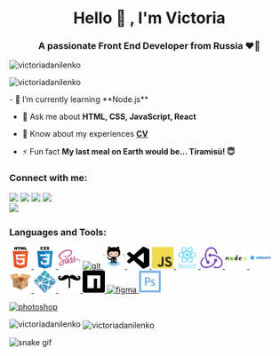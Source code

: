 <h1 align="center">Hello 👋 , I'm Victoria</h1> 
<h3 align="center">A passionate Front End Developer from Russia ❤️‍🔥</h3>
<div>
<p align="left"> <img src="https://img.shields.io/github/followers/victoriadanilenko?style=for-the-badge&logo=appveyor&color=green" alt="victoriadanilenko" />
<p align="left"> <img src="https://komarev.com/ghpvc/?username=victoriadanilenko&label=PROFILE+VIEWS&style=flat-square" alt="victoriadanilenko" /> </p>          
        

</div>
- 🌱 I’m currently learning **Node.js**

- 💬 Ask me about **HTML, CSS, JavaScript, React**

- 📄 Know about my experiences **[CV](https://victoriadanilenko.github.io/CV/)**

- ⚡ Fun fact **My last meal on Earth would be... Tiramisù! :innocent:**


<h3 align="left">Connect with me:</h3>


<!-- <p align="left">
            <a href="http://t.me/vifrontender" 
              target="_blank"><img src="./telegram.svg" alt="html5" width="40" height="40"/></a>
<a href="https://www.linkedin.com/in/victoria-d-1060181bb/"
              target="_blank"
              ><img src="./linkedin.svg" alt="html5" width="38" height="40"/></a>
            <a href="https://join.skype.com/invite/LlcFaPX4cavJ"
              target="_blank">
              <img src="./skype.svg" alt="html5" width="40" height="40"/></a>
</p> -->

<div style="display: inline"> 
 
  <a href="http://t.me/vifrontender" target="_blank"><img src="https://img.shields.io/badge/Telegram-2CA5E0?style=for-the-badge&logo=telegram&logoColor=white" target="_blank"></a>
 <a href="https://discord.gg/vifrontender#1876" target="_blank"><img src="https://img.shields.io/badge/Discord-7289DA?style=for-the-badge&logo=discord&logoColor=white" target="_blank"></a> 
  <a href = "mailto:victoriadanilenko.it@gmail.com"><img src="https://img.shields.io/badge/-Gmail-%23333?style=for-the-badge&logo=gmail&logoColor=white" target="_blank"></a>
  <a href="https://www.linkedin.com/in/victoria-d-1060181bb" target="_blank"><img src="https://img.shields.io/badge/-LinkedIn-%230077B5?style=for-the-badge&logo=linkedin&logoColor=white" target="_blank"></a>       
  <a href="https://join.skype.com/invite/LlcFaPX4cavJ" target="_blank"><img src="https://img.shields.io/badge/Skype-019DDC?style=for-the-badge&logo=skype&logoColor=white" target="_blank"></a> 
</div>
<div>
<h3 align="left">Languages and Tools:</h3>
<p align="left"> 
<a href="https://en.wikipedia.org/wiki/HTML" target="_blank"> <img src="https://raw.githubusercontent.com/devicons/devicon/master/icons/html5/html5-original-wordmark.svg" alt="html5" width="40" height="40"/> </a> 
<a href="https://www.w3schools.com/css/" target="_blank"> <img src="https://raw.githubusercontent.com/devicons/devicon/master/icons/css3/css3-original-wordmark.svg" alt="css3" width="40" height="40"/> </a> 
<a href="https://sass-lang.com" target="_blank"> <img src="https://raw.githubusercontent.com/devicons/devicon/master/icons/sass/sass-original.svg" alt="sass" width="40" height="40"/></a> 
<a href="https://git-scm.com/" target="_blank"> <img src="https://www.vectorlogo.zone/logos/git-scm/git-scm-icon.svg" alt="git" width="40" height="40"/> </a> 
<a href="https://github.com/" target="_blank"> <img src="./github.svg" alt="webpack" width="40" height="40"/> </a> 
<a href="https://code.visualstudio.com/" target="_blank"> <img src="./visualstudiocode.svg" alt="webpack" width="40" height="40"/> </a>
<a href="https://developer.mozilla.org/en-US/docs/Web/JavaScript" target="_blank"> <img src="https://raw.githubusercontent.com/devicons/devicon/master/icons/javascript/javascript-original.svg" alt="javascript" width="40" height="40"/> </a>
<a href="https://reactjs.org/" target="_blank"> <img src="https://raw.githubusercontent.com/devicons/devicon/master/icons/react/react-original-wordmark.svg" alt="react" width="40" height="40"/> </a> 
<a href="https://redux.js.org" target="_blank"> <img src="https://raw.githubusercontent.com/devicons/devicon/master/icons/redux/redux-original.svg" alt="redux" width="40" height="40"/> </a> 
<a href="https://nodejs.org" target="_blank"> <img src="https://raw.githubusercontent.com/devicons/devicon/master/icons/nodejs/nodejs-original-wordmark.svg" alt="nodejs" width="40" height="40"/> </a> 
<a href="https://webpack.js.org" target="_blank"> <img src="https://raw.githubusercontent.com/devicons/devicon/d00d0969292a6569d45b06d3f350f463a0107b0d/icons/webpack/webpack-original-wordmark.svg" alt="webpack" width="40" height="40"/> </a> 
<a href="https://parceljs.org/" target="_blank"> <img src="./parcel.svg" alt="webpack" width="40" height="40"/> </a> 
<a href="https://www.netlify.com/" target="_blank"> <img src="./netlify.svg" alt="webpack" width="40" height="40"/> </a> 
<a href="https://handlebarsjs.com/" target="_blank"> <img src="./handlebarsdotjs.svg" alt="webpack" width="40" height="40"/> </a> 
<a href="https://www.npmjs.com/" target="_blank"> <img src="./npm.svg" alt="webpack" width="40" height="40"/> </a>  
<a href="https://www.figma.com/" target="_blank"> <img src="https://www.vectorlogo.zone/logos/figma/figma-icon.svg" alt="figma" width="40" height="40"/> </a> 
<a href="https://www.photoshop.com/en" target="_blank"> <img src="https://raw.githubusercontent.com/devicons/devicon/master/icons/photoshop/photoshop-line.svg" alt="photoshop" width="40" height="40"/> </a> </p>
<a href="https://www.photoshop.com/en" target="_blank"> <img src="https://img.shields.io/badge/SAP-0FAAFF?style=for-the-badge&logo=sap&logoColor=white" alt="photoshop"/> </a> </p>          
</div>
<div>
<p><img align="left" src="https://github-readme-stats.vercel.app/api/top-langs?username=victoriadanilenko&show_icons=true&theme=calm&layout=compact" alt="victoriadanilenko" /></p>

<p>&nbsp;<img align="center" src="https://github-readme-stats.vercel.app/api?username=victoriadanilenko&show_icons=true&theme=calm" alt="victoriadanilenko" /></p>

![snake gif](https://github.com/VictoriaDanilenko/VictoriaDanilenko/blob/output/github-contribution-grid-snake.gif)

</div>
